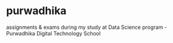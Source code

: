 # purwadhika
assignments & exams during my study at Data Science program - Purwadhika Digital Technology School
